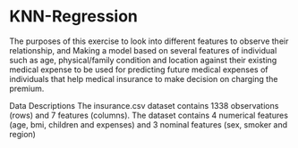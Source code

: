 # KNN-Regression
The purposes of this exercise to look into different features to observe their relationship, and Making a model based on several features of individual such as age, physical/family condition and location against their existing medical expense to be used for predicting future medical expenses of individuals that help medical insurance to make decision on charging the premium.

Data Descriptions The insurance.csv dataset contains 1338 observations (rows) and 7 features (columns). The dataset contains 4 numerical features (age, bmi, children and expenses) and 3 nominal features (sex, smoker and region)
